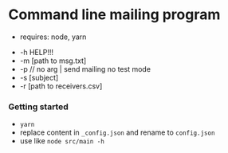 # Command line mailing program

- requires: node, yarn

* -h HELP!!!
* -m [path to msg.txt]
* -p // no arg | send mailing no test mode
* -s [subject]
* -r [path to receivers.csv]


### Getting started 

- `yarn`
- replace content in `_config.json` and rename to `config.json`
- use like `node src/main -h`